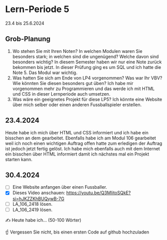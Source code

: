 # Lern-Periode 5

23.4 bis 25.6.2024

## Grob-Planung

1. Wo stehen Sie mit Ihren Noten? In welchen Modulen waren Sie besonders stark; in welchen sind die ungenügend? Welche davon sind besonders wichtig? In diesem Semester haben wir nur eine Note zurück bekommen bis jetzt. In dieser Prüfung ging es um SQL und ich hatte die Note 5. Das Modul war wichtig.
2. Was hatten Sie sich am Ende von LP4 vorgenommen? Was war Ihr VBV? Wie könnten Sie diesen besonders gut üben? Ich habe mir vorgenommen mehr zu Programmieren und das werde ich mit HTML und CSS in dieser Lernperiode auch umsetzen.
3. Was wäre ein geeignetes Projekt für diese LP5? Ich könnte eine Website über mich selber oder einen anderen Fussballspieler erstellen.

## 23.4.2024

Heute habe ich mich über HTML und CSS informiert und ich habe ein bisschen an dem gearbeitet. Ebenfalls habe ich am Modul 106 gearbeitet weil ich noch einen wichtigen Auftrag offen hatte zum erledigen der Auftrag ist jedoch jetzt fertig gelöst. Ich habe mich ebenfalls auch mit dem Internet ein bisschen über HTML informiert damit ich nächstes mal ein Projekt starten kann.

## 30.4.2024

- [ ] Eine Website anfangen über einen Fussballer.
- [X] Dieses Video anschauen: https://youtu.be/Q3MIitoSQkE?si=hJKZZKhBUQywB-7G
- [ ] LA_106_2418 lösen.
- [ ] LA_106_2419 lösen.

✍️ Heute habe ich... (50-100 Wörter)

☝️ Vergessen Sie nicht, bis einen ersten Code auf github hochzuladen
